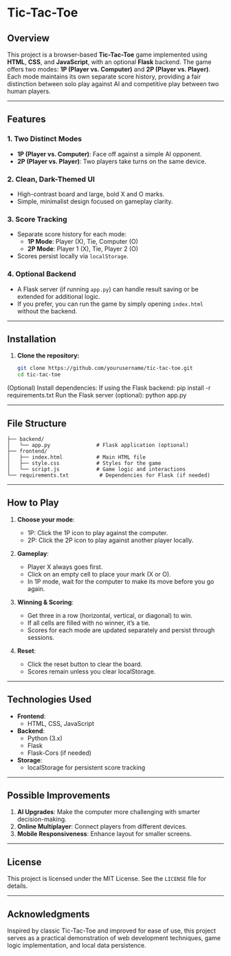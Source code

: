 # Tic-Tac-Toe

## Overview

This project is a browser-based **Tic-Tac-Toe** game implemented using **HTML**, **CSS**, and **JavaScript**, with an optional **Flask** backend. The game offers two modes: **1P (Player vs. Computer)** and **2P (Player vs. Player)**. Each mode maintains its own separate score history, providing a fair distinction between solo play against AI and competitive play between two human players.

---

## Features

### 1. Two Distinct Modes
- **1P (Player vs. Computer)**: Face off against a simple AI opponent.
- **2P (Player vs. Player)**: Two players take turns on the same device.

### 2. Clean, Dark-Themed UI
- High-contrast board and large, bold X and O marks.
- Simple, minimalist design focused on gameplay clarity.

### 3. Score Tracking
- Separate score history for each mode:
  - **1P Mode**: Player (X), Tie, Computer (O)
  - **2P Mode**: Player 1 (X), Tie, Player 2 (O)
- Scores persist locally via `localStorage`.

### 4. Optional Backend
- A Flask server (if running `app.py`) can handle result saving or be extended for additional logic.
- If you prefer, you can run the game by simply opening `index.html` without the backend.

---

## Installation

1. **Clone the repository:**
   ```bash
   git clone https://github.com/yourusername/tic-tac-toe.git
   cd tic-tac-toe
(Optional) Install dependencies: If using the Flask backend:
pip install -r requirements.txt
Run the Flask server (optional):
python app.py

---

## File Structure

```
├── backend/
│   └── app.py               # Flask application (optional)
├── frontend/
│   ├── index.html           # Main HTML file
│   ├── style.css            # Styles for the game
│   └── script.js            # Game logic and interactions
└── requirements.txt          # Dependencies for Flask (if needed)
```

---

## How to Play

1. **Choose your mode**:
   - 1P: Click the 1P icon to play against the computer.
   - 2P: Click the 2P icon to play against another player locally.

2. **Gameplay**:
   - Player X always goes first.
   - Click on an empty cell to place your mark (X or O).
   - In 1P mode, wait for the computer to make its move before you go again.
3. **Winning & Scoring**:
   - Get three in a row (horizontal, vertical, or diagonal) to win.
   - If all cells are filled with no winner, it’s a tie.
   - Scores for each mode are updated separately and persist through sessions.
4. **Reset**:
   - Click the reset button to clear the board.
   - Scores remain unless you clear localStorage.

---

## Technologies Used
- **Frontend**:
    - HTML, CSS, JavaScript
- **Backend**:
    - Python (3.x)
    - Flask
    - Flask-Cors (if needed)
- **Storage**:
    - localStorage for persistent score tracking

---

## Possible Improvements
1. **AI Upgrades**: Make the computer more challenging with smarter decision-making.
2. **Online Multiplayer**: Connect players from different devices.
3. **Mobile Responsiveness**: Enhance layout for smaller screens.

---

## License
This project is licensed under the MIT License. See the `LICENSE` file for details.


---

## Acknowledgments
Inspired by classic Tic-Tac-Toe and improved for ease of use, this project serves as a practical demonstration of web development techniques, game logic implementation, and local data persistence.
